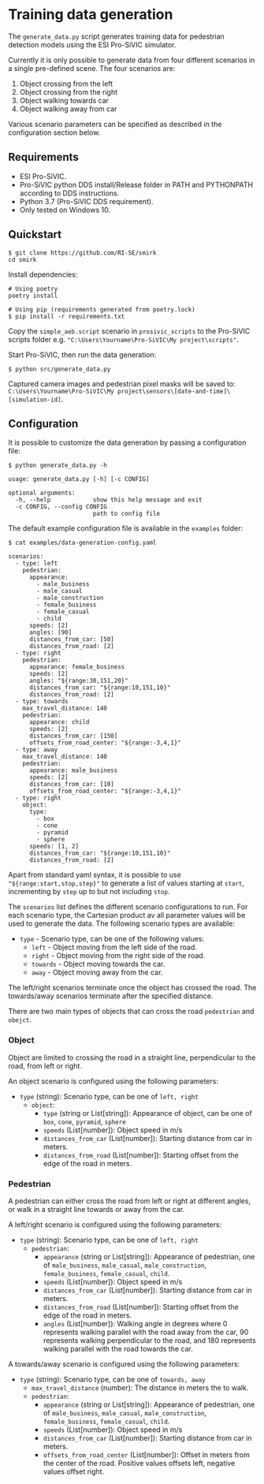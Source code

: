 # Training data generation
The `generate_data.py` script generates training data for pedestrian detection models using the ESI Pro-SiVIC simulator.

Currently it is only possible to generate data from four different scenarios in a single pre-defined scene. The four scenarios are:

1. Object crossing from the left
2. Object crossing from the right
3. Object walking towards car
3. Object walking away from car

Various scenario parameters can be specified as described in the configuration section below.

## Requirements

* ESI Pro-SiVIC.
* Pro-SiVIC python DDS install/Release folder in PATH and PYTHONPATH according to DDS instructions.
* Python 3.7 (Pro-SiVIC DDS requirement).
* Only tested on Windows 10.

## Quickstart

```
$ git clone https://github.com/RI-SE/smirk
cd smirk
```

Install dependencies:

```
# Using poetry
poetry install

# Using pip (requirements generated from poetry.lock)
$ pip install -r requirements.txt
```

Copy the `simple_aeb.script` scenario in `prosivic_scripts` to the Pro-SiVIC scripts folder e.g. `"C:\Users\Yourname\Pro-SiVIC\My project\scripts"`.

Start Pro-SiVIC, then run the data generation:

```
$ python src/generate_data.py
```

Captured camera images and pedestrian pixel masks will be saved to: `C:\Users\Yourname\Pro-SiVIC\My project\sensors\[date-and-time]\[simulation-id]`.

## Configuration
It is possible to customize the data generation by passing a configuration file:

```
$ python generate_data.py -h

usage: generate_data.py [-h] [-c CONFIG]

optional arguments:
  -h, --help            show this help message and exit
  -c CONFIG, --config CONFIG
                        path to config file
```

The default example configuration file is available in the `examples` folder:

```
$ cat examples/data-generation-config.yaml

scenarios:
  - type: left
    pedestrian:
      appearance:
        - male_business
        - male_casual
        - male_construction
        - female_business
        - female_casual
        - child
      speeds: [2]
      angles: [90]
      distances_from_car: [50]
      distances_from_road: [2]
  - type: right
    pedestrian:
      appearance: female_business
      speeds: [2]
      angles: "${range:30,151,20}"
      distances_from_car: "${range:10,151,10}"
      distances_from_road: [2]
  - type: towards
    max_travel_distance: 140
    pedestrian:
      appearance: child
      speeds: [2]
      distances_from_car: [150]
      offsets_from_road_center: "${range:-3,4,1}"
  - type: away
    max_travel_distance: 140
    pedestrian:
      appearance: male_business
      speeds: [2]
      distances_from_car: [10]
      offsets_from_road_center: "${range:-3,4,1}"
  - type: right
    object:
      type:
        - box
        - cone
        - pyramid
        - sphere
      speeds: [1, 2]
      distances_from_car: "${range:10,151,10}"
      distances_from_road: [2]
```

Apart from standard yaml syntax, it is possible to use `"${range:start,stop,step}"` to generate a list of values starting at `start`, incrementing by `step` up to but not including `stop`.

The `scenarios` list defines the different scenario configurations to run. For each scenario type, the Cartesian product av all parameter values will be used to generate the data. The following scenario types are available:

* `type` - Scenario type, can be one of the following values:
  * `left` - Object moving from the left side of the road.
  * `right` - Object moving from the right side of the road.
  * `towards` - Object moving towards the car.
  * `away` - Object moving away from the car.

The left/right scenarios terminate once the object has crossed the road. The towards/away scenarios terminate after the specified distance.

There are two main types of objects that can cross the road `pedestrian` and `obejct`.

### Object
Object are limited to crossing the road in a straight line, perpendicular to the road, from left or right.

An object scenario is configured using the following parameters:

- `type` (string): Scenario type, can be one of `left, right`
  * `object`: 
    * `type` (string or List[string]): Appearance of object, can be one of `box`, `cone`, `pyramid`, `sphere`
    * `speeds` (List[number]): Object speed in m/s
    * `distances_from_car` (List[number]): Starting distance from car in meters.
    * `distances_from_road` (List[number]): Starting offset from the edge of the road in meters.

### Pedestrian
A pedestrian can either cross the road from left or right at different angles, or walk in a straight line towards or away from the car.

A left/right scenario is configured using the following parameters:

- `type` (string): Scenario type, can be one of `left, right`
  * `pedestrian`:
    * `appearance` (string or List[string]): Appearance of pedestrian, one of `male_business`, `male_casual`, `male_construction`, `female_business`, `female_casual`, `child`.
    * `speeds` (List[number]): Object speed in m/s
    * `distances_from_car` (List[number]): Starting distance from car in meters.
    * `distances_from_road` (List[number]): Starting offset from the edge of the road in meters.
    * `angles` (List[number]): Walking angle in degrees where 0 represents walking parallel with the road away from the car, 90 represents walking perpendicular to the road, and 180 represents walking parallel with the road towards the car.

A towards/away scenario is configured using the following parameters:

- `type` (string): Scenario type, can be one of `towards, away`
  * `max_travel_distance` (number): The distance in meters the to walk.
  * `pedestrian`:
    * `appearance` (string or List[string]): Appearance of pedestrian, one of `male_business`, `male_casual`, `male_construction`, `female_business`, `female_casual`, `child`.
    * `speeds` (List[number]): Object speed in m/s
    * `distances_from_car` (List[number]): Starting distance from car in meters.
    * `offsets_from_road_center` (List[number]): Offset in meters from the center of the road. Positive values offsets left, negative values offset right.
